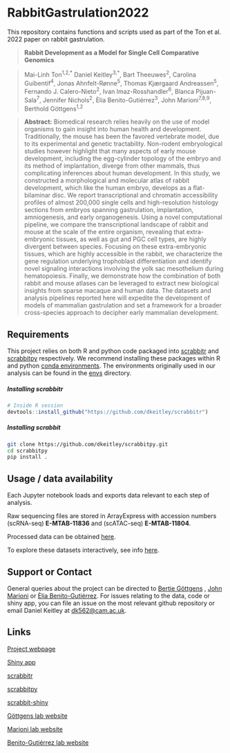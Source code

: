 # RabbitGastrulation2022

This repository contains functions and scripts used as part of the Ton et al. 2022 paper on rabbit gastrulation. 



> **Rabbit Development as a Model for Single Cell Comparative Genomics**

>
> Mai-Linh Ton<sup>1,2,\*</sup> Daniel Keitley<sup>3,*</sup>, Bart Theeuwes<sup>2</sup>, Carolina Guibentif<sup>4</sup>, Jonas Ahnfelt-Rønne<sup>5</sup>, Thomas Kjærgaard Andreassen<sup>5</sup>, Fernando J. Calero-Nieto<sup>2</sup>, Ivan Imaz-Rosshandler<sup>6</sup>, Blanca Pijuan-Sala<sup>7</sup>, Jennifer Nichols<sup>2</sup>, Èlia Benito-Gutiérrez<sup>3</sup>, John Marioni<sup>7,8,9</sup>, Berthold Göttgens<sup>1,2</sup>

> **Abstract:**
Biomedical research relies heavily on the use of model organisms to gain insight into human health and development.  Traditionally, the mouse has been the favored vertebrate model, due to its experimental and genetic tractability. Non-rodent embryological studies however highlight that many aspects of early mouse development, including the egg-cylinder topology of the embryo and its method of implantation, diverge from other mammals, thus complicating inferences about human development. In this study, we constructed a morphological and molecular atlas of rabbit development, which like the human embryo, develops as a flat-bilaminar disc. We report transcriptional and chromatin accessibility profiles of almost 200,000 single cells and high-resolution histology sections from embryos spanning gastrulation, implantation, amniogenesis, and early organogenesis. Using a novel computational pipeline, we compare the transcriptional landscape of rabbit and mouse at the scale of the entire organism, revealing that extra-embryonic tissues, as well as gut and PGC cell types, are highly divergent between species. Focusing on these extra-embryonic tissues, which are highly accessible in the rabbit, we characterize the gene regulation underlying trophoblast differentiation and identify novel signaling interactions involving the yolk sac mesothelium during hematopoiesis. Finally, we demonstrate how the combination of both rabbit and mouse atlases can be leveraged to extract new biological insights from sparse macaque and human data. The datasets and analysis pipelines reported here will expedite the development of models of mammalian gastrulation and set a framework for a broader cross-species approach to decipher early mammalian development.



## Requirements

This project relies on both R and python code packaged into [scrabbitr](https://github.com/dkeitley/scrabbitr) and [scrabbitpy](https://github.com/dkeitley/scrabbitpy) respectively. We recommend installing these packages within R and python  [conda environments](https://docs.conda.io/projects/conda/en/latest/index.html). The environments originally used in our analysis can be found in the [envs](envs/) directory.  

##### Installing scrabbitr

```R
# Inside R session
devtools::install_github("https://github.com/dkeitley/scrabbitr")
```

##### Installing scrabbit

```bash
git clone https://github.com/dkeitley/scrabbitpy.git
cd scrabbitpy
pip install .
```


## Usage / data availability
Each Jupyter notebook loads and exports data relevant to each step of analysis. 

Raw sequencing files are stored in ArrayExpress with accession numbers (scRNA-seq) **E-MTAB-11836** and (scATAC-seq) **E-MTAB-11804**.

Processed data can be obtained [here](https://content.cruk.cam.ac.uk/jmlab/RabbitGastrulation2022/). 

To explore these datasets interactively, see info [here](https://marionilab.github.io/RabbitGastrulation2022/#explore). 




## Support or Contact
General queries about the project can be directed to [Bertie Göttgens](bg200@cam.ac.uk) , [John Marioni](mailto:marioni@ebi.ac.uk) or [Èlia Benito-Gutiérrez](mailto:eb647@cam.ac.uk). For issues relating to the data, code or shiny app, you can file an issue on the most relevant github repository or email Daniel Keitley at [dk562@cam.ac.uk](mailto:dk562@cam.ac.uk). 




## Links
[Project webpage](https://marionilab.github.io/RabbitGastrulation2022/)

[Shiny app](https://crukci.shinyapps.io/scrabbit-shiny/)

[scrabbitr](https://github.com/dkeitley/scrabbitr)

[scrabbitpy](https://github.com/dkeitley/scrabbitpy)

[scrabbit-shiny](https://github.com/dkeitley/scrabbit-shiny)


[Göttgens lab website](https://www.stemcells.cam.ac.uk/people/pi/gottgens)

[Marioni lab website](https://www.ebi.ac.uk/research-beta/marioni/)

[Benito-Gutiérrez lab website](https://www.zoo.cam.ac.uk/research/cell-and-developmental-biology/benito-gutierrez)







